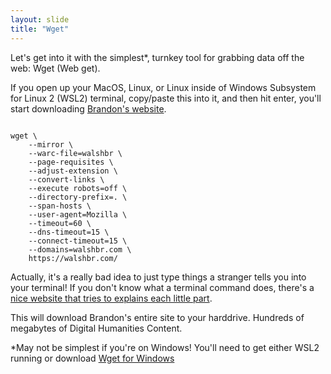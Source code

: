 ```yaml
---
layout: slide
title: "Wget"
---
```


Let's get into it with the simplest*, turnkey tool for grabbing data off the web: Wget (Web get).

If you open up your MacOS, Linux, or Linux inside of Windows Subsystem for Linux 2 (WSL2) terminal, copy/paste this into it, and then hit enter, you'll start downloading [Brandon's website](https://walshbr.com/).

<pre><code data-trim data-noescape>
wget \
    --mirror \
    --warc-file=walshbr \
    --page-requisites \
    --adjust-extension \
    --convert-links \
    --execute robots=off \
    --directory-prefix=. \
    --span-hosts \
    --user-agent=Mozilla \
    --timeout=60 \
    --dns-timeout=15 \
    --connect-timeout=15 \
    --domains=walshbr.com \
    https://walshbr.com/
</code></pre>

Actually, it's a really bad idea to just type things a stranger tells you into your terminal! If you don't know what a terminal command does, there's a [nice website that tries to explains each little part](https://explainshell.com/explain?cmd=wget+%5C+++++--mirror+%5C+++++--warc-file%3Dboggs+%5C+++++--page-requisites+%5C+++++--adjust-extension+%5C+++++--convert-links+%5C+++++--execute+robots%3Doff+%5C+++++--directory-prefix%3D.+%5C+++++--span-hosts+%5C+++++--user-agent%3DMozilla+%5C+++++--timeout%3D60+%5C+++++--dns-timeout%3D15+%5C+++++--connect-timeout%3D15+%5C+++++--domains%3Dwalshbr.com+%5C+++++https%3A%2F%2Fwalshbr.com%2F).

This will download Brandon's entire site to your harddrive. Hundreds of megabytes of Digital Humanities Content.

*May not be simplest if you're on Windows! You'll need to get either WSL2 running or download [Wget for Windows](https://gnuwin32.sourceforge.net/packages/wget.htm)